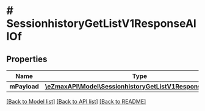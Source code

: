 # # SessionhistoryGetListV1ResponseAllOf

## Properties

Name | Type | Description | Notes
------------ | ------------- | ------------- | -------------
**mPayload** | [**\eZmaxAPI\Model\SessionhistoryGetListV1ResponseMPayload**](SessionhistoryGetListV1ResponseMPayload.md) |  |

[[Back to Model list]](../../README.md#models) [[Back to API list]](../../README.md#endpoints) [[Back to README]](../../README.md)
